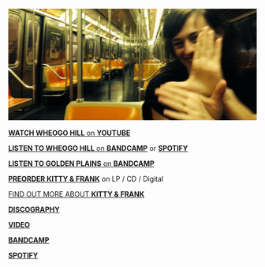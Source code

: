 ![](data/image/news/ltrain1.jpg)

[**WATCH WHEOGO HILL** on **YOUTUBE**](https://www.youtube.com/watch?v=yIl6_gXz4XA)

[**LISTEN TO WHEOGO HILL** on **BANDCAMP**](https://luciethorne.bandcamp.com/track/wheogo-hill-single-2) or [**SPOTIFY**](spotify:album:35nF8PingAXxlpSx9hLpKq)

[**LISTEN TO GOLDEN PLAINS** on **BANDCAMP**](http://luciethorne.bandcamp.com/track/golden-plains)

[**PREORDER KITTY & FRANK**](https://luciethorne.bandcamp.com/album/pre-order-kitty-frank) on LP / CD / Digital
 
[FIND OUT MORE ABOUT **KITTY & FRANK**](?p=albums/kitty-and-frank) 

[**DISCOGRAPHY**](?p=albums)

[**VIDEO**](?p=video)

[**BANDCAMP**](https://luciethorne.bandcamp.com/)

[**SPOTIFY**](spotify:album:35nF8PingAXxlpSx9hLpKq)

<!--
<div class="yt-entry">
  <div class="yt-img">
    <a href="https://www.youtube.com/watch?v=DxTKUIL_tpI">
      <img src="http://i.ytimg.com/vi/DxTKUIL_tpI/default.jpg" width="120" height="90" />
    </a>
  </div>
  <div class="yt-txt">
    <a href="https://www.youtube.com/watch?v=DxTKUIL_tpI">The Rushing Dark</a><br />
    Video by Heike Qualitz
  </div>
</div>
-->